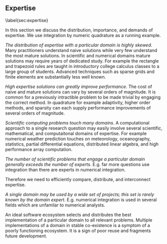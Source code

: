 
Expertise
---------

\label{sec:expertise}

In this section we discuss the distribution, importance, and demands of expertise.  We use integration by numeric quadrature as a running example.

*The distribution of expertise with a particular domain is highly skewed*.  Many practitioners understand naive solutions while very few understand the most mature solutions.  In scientific and numerical domains mature solutions may require years of dedicated study.  For example the rectangle and trapezoid rules are taught in introductory college calculus classes to a large group of students.  Advanced techniques such as sparse grids and finite elements are substantially less well known.

*High expertise solutions can greatly improve performance*.  The cost of naive and mature solutions can vary by several orders of magnitude.  It is common for a previously intractible problem to be made trivial by engaging the correct method.  In quadrature for example adaptivity, higher order methods, and sparsity can each supply performance improvements of several orders of magnitude.

*Scientific computing problems touch many domains*.  A computational approach to a single research question may easily involve several scientific, mathematical, and computaitonal domains of expertise.  For example numerical weather prediction touches on meteorology, oceanography, statistics, partial differential equations, distributed linear algebra, and high performance array computation.

*The number of scientific problems that engage a particular domain generally exceeds the number of experts*.  E.g. far more questions use integration than there are experts in numerical integration.

Therefore we need to efficiently compare, distribute, and interconnect expertise.

*A single domain may be used by a wide set of projects; this set is rarely known by the domain expert*.  E.g. numerical integration is used in several fields which are unfamilar to numerical analysts.

An ideal software ecosystem selects and distributes the best implementation of a particular domain to all relevant problems.  Multiple implementations of a domain in stable co-existence is a symptom of a poorly functioning ecosystem.  It is a sign of poor reuse and fragments future development.
